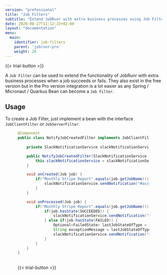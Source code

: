 ```yaml
---
version: "professional"
title: "Job Filters"
subtitle: "Extend JobRunr with extra business processes using Job Filter Beans"
date: 2020-08-27T11:12:23+02:00
layout: "documentation"
menu: 
  main: 
    identifier: job-filters
    parent: 'jobrunr-pro'
    weight: 26
---
```

{{< trial-button >}}

A `Job Filter` can be used to extend the functionality of JobRunr with extra business processes when a job succeeds or fails. They also exist in the free version but in the Pro version integration is a lot easier as any Spring / Micronaut / Quarkus Bean can become a `Job Filter`.


## Usage
To create a Job Filter, just implement a bean with the interface `JobClientFilter` or `JobServerFilter`.
<figure>

```java
@Component
public class NotifyJobCreatedFilter implements JobClientFilter, JobServerFilter {
    
    private SlackNotificationService slackNotificationService;

    public NotifyJobCreatedFilter(SlackNotificationService slackNotificationService) {
        this.slackNotificationService = slackNotificationService;
    }

    void onCreated(Job job) {
        if("Monthly Stripe Report".equals(job.getJobName())) {
            slackNotificationService.sendNotification("#accounting-team", "Monthly Stripe Report is being generated");
        }
    }

    void onProcessed(Job job) {
        if("Monthly Stripe Report".equals(job.getJobName())) {
            if(job.hasState(SUCCEEDED)) {
                slackNotificationService.sendNotification("#accounting-team", "Monthly Stripe Report is generated.");
            } else if(job.hasState(FAILED)) {
                Optional<FailedState> lastJobStateOfType = job.getLastJobStateOfType(FailedState.class);
                String exceptionMessage = lastJobStateOfType.map(s -> s.getException().getMessage()).orElse("Unknown exception");
                slackNotificationService.sendNotification("#support-team", "Error generating Monthly Stripe Report." + exceptionMessage);
            }
        }
    }
}
```

<br>
{{< trial-button >}}